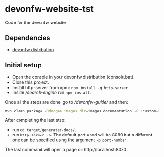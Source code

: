 # devonfw-website-tst

Code for the devonfw website

## Dependencies

* [devonfw distribution](http://de-mucevolve02/files/devonfw/current/)

## Initial setup

* Open the console in your devonfw distribution (console.bat).
* Clone this project.
* Install http-server from npm: `npm install -g http-server`
* Inside _/search-engine_ run `npm install`.

Once all the steps are done, go to _/devonfw-guide/_ and then:

```bash
mvn clean package -Ddocgen.images.dir=images,documentation -P !custom-style,generate-html-doc
```

After completing the last step:

* run `cd target/generated-docs/`.
* run `http-server -o`. The default port used will be 8080 but a different one can be specified using the argument `-p port-number`.

The last command will open a page on http://localhost:8080.